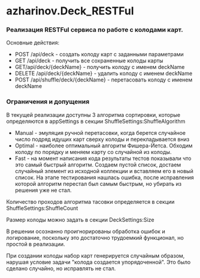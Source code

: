 # azharinov.Deck_RESTFul

### Реализация RESTFul сервиса по работе с колодами карт.

Основные действия:
- POST /api/deck - создать колоду карт с заданными параметрами
- GET /api/deck - получить все сохраненные колоды карты
- GET/api/deck/{deckName} - получить колоду с именем deckName
- DELETE /api/deck/{deckName} - удалить колоду с именем deckName
- POST /api/shuffle/deck/{deckName} - перетасовать колоду с именем deckName

### Ограничения и допущения

В текущей реализации доступны 3 алгоритма сортировки, которые определяются в appSettings в секции ShuffleSettings:ShuffleAlgorithm
- Manual - эмуляция ручной перетасовки, когда берется случайное число подряд идущих карт сверху колоды и перекладывается вниз
- Optimal - наиболее оптимальный алгоритм Фишера-Йетса. Обходим колоду по порядку и меняем карту со случайной из колоды.
- Fast - на момент написания кода результаты тестов показывали что это самый быстрый алгоритм. Создаем пустой список, достаем случайный элемент из исходной коллекции и вставляем его в новый список. На этапе тестирования нашлась ошибка, после исправления которой алгоритм перестал был самым быстрым, но убирать из решения уже не стал.

Количество проходов алгоритма тасовки определяется в секции ShuffleSettings:ShuffleCount

Размер колоды можно задать в секции DeckSettings:Size

В решении осознанно проигнорированы обработка ошибок и логирование, поскольку это достаточно трудоемкий функционал, но простой в реализации.

При создании колоды набор карт генерируется случайным образом, нарушая условие задачи "колода создается упорядоченной". Это было сделано случайно, но исправлять не стал.

